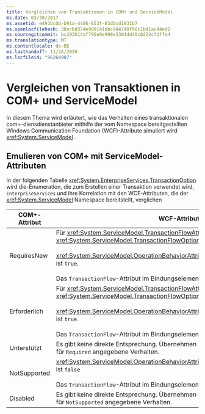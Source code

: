 ```yaml
---
title: Vergleichen von Transaktionen in COM+ und ServiceModel
ms.date: 03/30/2017
ms.assetid: e493bcdd-b91a-4486-853f-83dbcd1931b7
ms.openlocfilehash: 30ecbd374e909141dbc944740f90c1b41ac44ed2
ms.sourcegitcommit: bc293b14af795e0e999e3304dd40c0222cf2ffe4
ms.translationtype: MT
ms.contentlocale: de-DE
ms.lasthandoff: 11/26/2020
ms.locfileid: "96264907"
---
```

# <a name="comparing-transactions-in-com-and-servicemodel"></a>Vergleichen von Transaktionen in COM+ und ServiceModel

In diesem Thema wird erläutert, wie das Verhalten eines transaktionalen com+-diensdienstanbieter mithilfe der vom Namespace bereitgestellten Windows Communication Foundation (WCF)-Attribute simuliert wird <xref:System.ServiceModel> .  
  
## <a name="emulating-com-using-servicemodel-attributes"></a>Emulieren von COM+ mit ServiceModel-Attributen  

 In der folgenden Tabelle <xref:System.EnterpriseServices.TransactionOption> wird die-Enumeration, die zum Erstellen einer Transaktion verwendet wird, `EnterpriseServices` und ihre Korrelation mit den WCF-Attributen, die der <xref:System.ServiceModel> Namespace bereitstellt, verglichen  
  
|COM+-Attribut|WCF-Attribute|  
|---------------------|------------------------------------------------------------------------|  
|RequiresNew|Für <xref:System.ServiceModel.TransactionFlowAttribute> ist <xref:System.ServiceModel.TransactionFlowOption.NotAllowed> festgelegt.<br /><br /> <xref:System.ServiceModel.OperationBehaviorAttribute.TransactionScopeRequired%2A> ist `true`.<br /><br /> Das `TransactionFlow`-Attribut im Bindungselement ist `false`.|  
|Erforderlich|Für <xref:System.ServiceModel.TransactionFlowAttribute> ist <xref:System.ServiceModel.TransactionFlowOption.Allowed> festgelegt.<br /><br /> <xref:System.ServiceModel.OperationBehaviorAttribute.TransactionScopeRequired%2A> ist `true`.<br /><br /> Das `TransactionFlow`-Attribut im Bindungselement ist `true`.|  
|Unterstützt|Es gibt keine direkte Entsprechung. Übernehmen Sie stattdessen im Allgemeinen das für `Required` angegebene Verhalten.|  
|NotSupported|<xref:System.ServiceModel.OperationBehaviorAttribute.TransactionScopeRequired%2A> ist `false`<br /><br /> Das `TransactionFlow`-Attribut im Bindungselement ist `false`.|  
|Disabled|Es gibt keine direkte Entsprechung. Übernehmen Sie stattdessen im Allgemeinen das für `NotSupported` angegebene Verhalten.|
